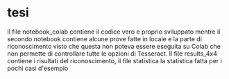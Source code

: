# tesi
Il file notebook_colab contiene il codice vero e proprio sviluppato mentre il secondo notebook contiene alcune prove fatte in locale e la parte di riconoscimento visto che questa non poteva essere eseguita su Colab che non permette di controllare tutte le opzioni di Tesseract. Il file results_4x4 contiene i risultati del riconoscimento, il file statistica la statistica fatta per i pochi casi d'esempio
